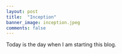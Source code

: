 ```yaml
---
layout: post
title:  "Inception"
banner_image: inception.jpeg
comments: false
---
```


Today is the day when I am starting this blog.